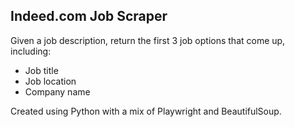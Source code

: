## **Indeed.com Job Scraper**
Given a job description, return the first 3 job options that come up, including:
- Job title
- Job location
- Company name

Created using Python with a mix of Playwright and BeautifulSoup.
